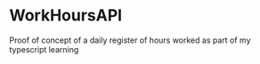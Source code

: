 # WorkHoursAPI
Proof of concept of a daily register of hours worked as part of my typescript learning 

